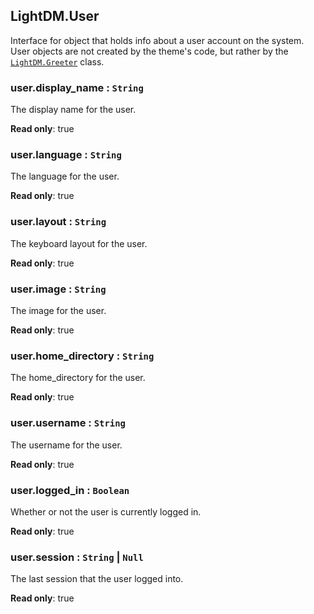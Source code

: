 <a id="LightDM.User"></a>

## LightDM.User
Interface for object that holds info about a user account on the system. User
objects are not created by the theme's code, but rather by the [`LightDM.Greeter`](#dl-LightDM-Greeter) class.

<a id="LightDM.User+display_name"></a>

### user.display\_name : <code>String</code>
The display name for the user.

**Read only**: true  
<a id="LightDM.User+language"></a>

### user.language : <code>String</code>
The language for the user.

**Read only**: true  
<a id="LightDM.User+layout"></a>

### user.layout : <code>String</code>
The keyboard layout for the user.

**Read only**: true  
<a id="LightDM.User+image"></a>

### user.image : <code>String</code>
The image for the user.

**Read only**: true  
<a id="LightDM.User+home_directory"></a>

### user.home\_directory : <code>String</code>
The home_directory for the user.

**Read only**: true  
<a id="LightDM.User+username"></a>

### user.username : <code>String</code>
The username for the user.

**Read only**: true  
<a id="LightDM.User+logged_in"></a>

### user.logged\_in : <code>Boolean</code>
Whether or not the user is currently logged in.

**Read only**: true  
<a id="LightDM.User+session"></a>

### user.session : <code>String</code> \| <code>Null</code>
The last session that the user logged into.

**Read only**: true  
